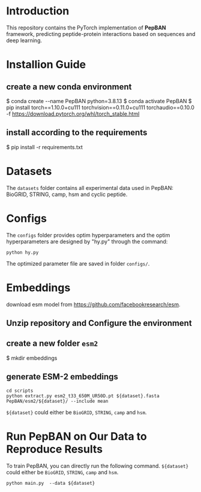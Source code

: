 # Introduction
This repository contains the PyTorch implementation of **PepBAN** framework, predicting peptide-protein interactions based on sequences and deep learning.

# Installion Guide
## create a new conda environment
$ conda create --name PepBAN python=3.8.13
$ conda activate PepBAN 
$ pip install torch==1.10.0+cu111 torchvision==0.11.0+cu111 torchaudio==0.10.0 -f https://download.pytorch.org/whl/torch_stable.html

## install according to the requirements
$ pip install -r requirements.txt

# Datasets
The `datasets` folder contains all experimental data used in PepBAN: BioGRID, STRING, camp, hsm and cyclic peptide.

# Configs
The `configs` folder provides optim hyperparameters and the optim hyperparameters are designed by "hy.py" through the command:
```
python hy.py
```
The optimized parameter file are saved in folder `configs/`.

# Embeddings
download esm model from https://github.com/facebookresearch/esm.
## Unzip repository and Configure the environment
## create a new folder `esm2`
$ mkdir embeddings
## generate ESM-2 embeddings 
```
cd scripts
python extract.py esm2_t33_650M_UR50D.pt ${dataset}.fasta PepBAN/esm2/${dataset}/ --include mean
```
`${dataset}` could either be `BioGRID`, `STRING`, `camp` and `hsm`.

# Run PepBAN on Our Data to Reproduce Results

To train PepBAN, you can directly run the following command. `${dataset}` could either be `BioGRID`, `STRING`, `camp` and `hsm`.

```
python main.py  --data ${dataset} 
```


